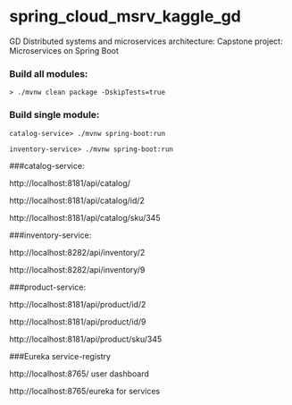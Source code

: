 # spring_cloud_msrv_kaggle_gd
GD Distributed systems and microservices architecture: Capstone project: Microservices on Spring Boot


### Build all modules:
`> ./mvnw clean package -DskipTests=true`

### Build single module:
`catalog-service> ./mvnw spring-boot:run`

`inventory-service> ./mvnw spring-boot:run`



###catalog-service:

http://localhost:8181/api/catalog/

http://localhost:8181/api/catalog/id/2

http://localhost:8181/api/catalog/sku/345


###inventory-service:

http://localhost:8282/api/inventory/2

http://localhost:8282/api/inventory/9


###product-service:

http://localhost:8181/api/product/id/2

http://localhost:8181/api/product/id/9

http://localhost:8181/api/product/sku/345


###Eureka service-registry

http://localhost:8765/   user dashboard

http://localhost:8765/eureka    for services

